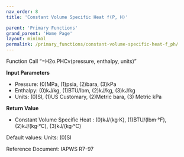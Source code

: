 ```yaml
---
nav_order: 8
title: 'Constant Volume Specific Heat f(P, H)'

parent: 'Primary Functions'
grand_parent: 'Home Page'
layout: minimal
permalink: /primary_functions/constant-volume-specific-heat-f_ph/
---
```


Function Call “=H2o.PHCv(pressure, enthalpy, units)”

**Input Parameters**

- Pressure: (0)MPa, (1)psia, (2)bara, (3)kPa
- Enthalpy: (0)kJ/kg, (1)BTU/lbm, (2)kJ/kg, (3)kJ/kg
- Units: (0)SI, (1)US Customary, (2)Metric bara, (3) Metric kPa

**Return Value**

- Constant Volume Specific Heat : (0)kJ/(kg·K), (1)BTU/(lbm·°F), (2)kJ/(kg·°C), (3)kJ/(kg·°C)

Default values: Units: (0)SI

Reference Document: IAPWS R7-97
